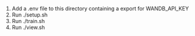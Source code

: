 1. Add a .env file to this directory containing a export for WANDB_API_KEY
2. Run ./setup.sh
3. Run ./train.sh
4. Run ./view.sh
